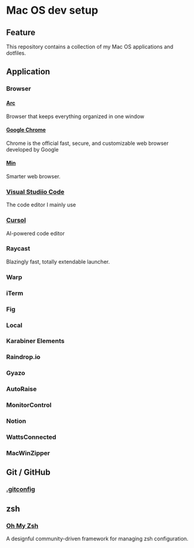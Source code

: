 # Mac OS dev setup

## Feature

This repository contains a collection of my Mac OS applications and dotfiles.

## Application

### Browser

#### [Arc](https://arc.net/)

Browser that keeps everything organized in one window

#### [Google Chrome](https://www.google.com/intl/ja_jp/chrome/)

Chrome is the official fast, secure, and customizable web browser developed by Google

#### [Min](https://minbrowser.org/)

Smarter web browser.

### [Visual Studiio Code](https://code.visualstudio.com/)

The code editor I mainly use

### [Cursol](https://cursor.sh/)

AI-powered code editor

### Raycast

Blazingly fast, totally extendable launcher.

### Warp

### iTerm

### Fig

### Local

### Karabiner Elements

### Raindrop.io

### Gyazo

### AutoRaise

### MonitorControl

### Notion

### WattsConnected

### MacWinZipper

## Git / GitHub

### [.gitconfig](/.gitconfig)

## zsh

### [Oh My Zsh](https://ohmyz.sh/)

A designful community-driven framework for managing zsh configuration.
